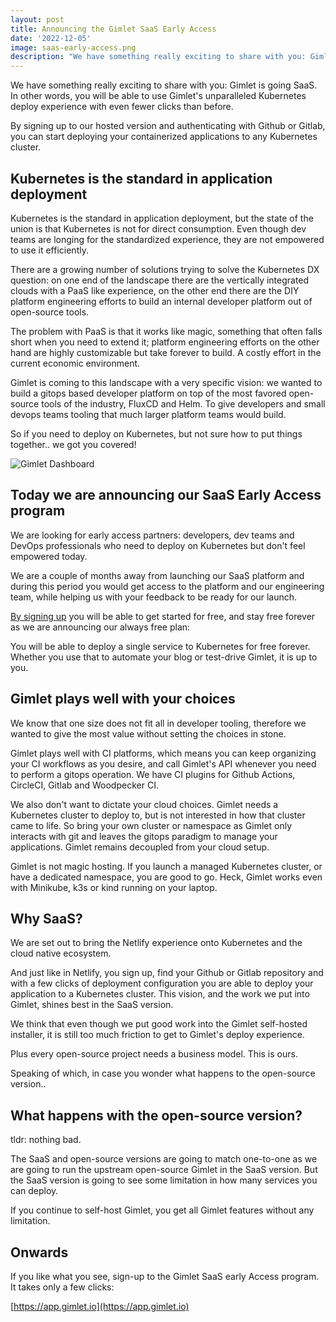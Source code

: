 ```yaml
---
layout: post
title: Announcing the Gimlet SaaS Early Access
date: '2022-12-05'
image: saas-early-access.png
description: "We have something really exciting to share with you: Gimlet is going SaaS. In other words, you will be able to use Gimlet's unparalleled Kubernetes deploy experience with even fewer clicks than before."
---
```


We have something really exciting to share with you: Gimlet is going SaaS. In other words, you will be able to use Gimlet's unparalleled Kubernetes deploy experience with even fewer clicks than before.

By signing up to our hosted version and authenticating with Github or Gitlab, you can start deploying your containerized applications to any Kubernetes cluster.

## Kubernetes is the standard in application deployment

Kubernetes is the standard in application deployment, but the state of the union is that Kubernetes is not for direct consumption. Even though dev teams are longing for the standardized experience, they are not empowered to use it efficiently.

There are a growing number of solutions trying to solve the Kubernetes DX question: on one end of the landscape there are the vertically integrated clouds with a PaaS like experience, on the other end there are the DIY platform engineering efforts to build an internal developer platform out of open-source tools.

The problem with PaaS is that it works like magic, something that often falls short when you need to extend it; platform engineering efforts on the other hand are highly customizable but take forever to build. A costly effort in the current economic environment.

Gimlet is coming to this landscape with a very specific vision: we wanted to build a gitops based developer platform on top of the most favored open-source tools of the industry, FluxCD and Helm. To give developers and small devops teams tooling that much larger platform teams would build.

So if you need to deploy on Kubernetes, but not sure how to put things together.. we got you covered!

![Gimlet Dashboard](/shot.png)

## Today we are announcing our SaaS Early Access program

We are looking for early access partners: developers, dev teams and DevOps professionals who need to deploy on Kubernetes but don't feel empowered today.

We are a couple of months away from launching our SaaS platform and during this period you would get access to the platform and our engineering team, while helping us with your feedback to be ready for our launch.

[By signing up](https://app.gimlet.io) you will be able to get started for free, and stay free forever as we are announcing our always free plan:

You will be able to deploy a single service to Kubernetes for free forever. Whether you use that to automate your blog or test-drive Gimlet, it is up to you.

## Gimlet plays well with your choices

We know that one size does not fit all in developer tooling, therefore we wanted to give the most value without setting the choices in stone.

Gimlet plays well with CI platforms, which means you can keep organizing your CI workflows as you desire, and call Gimlet's API whenever you need to perform a gitops operation. We have CI plugins for Github Actions, CircleCI, Gitlab and Woodpecker CI.

We also don't want to dictate your cloud choices. Gimlet needs a Kubernetes cluster to deploy to, but is not interested in how that cluster came to life. So bring your own cluster or namespace as Gimlet only interacts with git and leaves the gitops paradigm to manage your applications. Gimlet remains decoupled from your cloud setup.

Gimlet is not magic hosting. If you launch a managed Kubernetes cluster, or have a dedicated namespace, you are good to go. Heck, Gimlet works even with Minikube, k3s or kind running on your laptop.

## Why SaaS?

We are set out to bring the Netlify experience onto Kubernetes and the cloud native ecosystem.

And just like in Netlify, you sign up, find your Github or Gitlab repository and with a few clicks of deployment configuration you are able to deploy your application to a Kubernetes cluster. This vision, and the work we put into Gimlet, shines best in the SaaS version.

We think that even though we put good work into the Gimlet self-hosted installer, it is still too much friction to get to Gimlet's deploy experience.

Plus every open-source project needs a business model. This is ours.

Speaking of which, in case you wonder what happens to the open-source version..

## What happens with the open-source version?

tldr: nothing bad.

The SaaS and open-source versions are going to match one-to-one as we are going to run the upstream open-source Gimlet in the SaaS version. But the SaaS version is going to see some limitation in how many services you can deploy.

If you continue to self-host Gimlet, you get all Gimlet features without any limitation.

## Onwards

If you like what you see, sign-up to the Gimlet SaaS early Access program. It takes only a few clicks:

[https://app.gimlet.io](https://app.gimlet.io)
